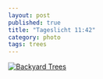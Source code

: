 ```yaml
---
layout: post
published: true
title: "Tageslicht 11:42"
category: photo
tags: trees
---
```


[![Backyard Trees](http://24.media.tumblr.com/78f0906200a7244814e901cd6e971294/tumblr_n5f5015FLS1rive1ro1_500.jpg)](http://dr3wh0.tumblr.com/post/85432500979/trees)